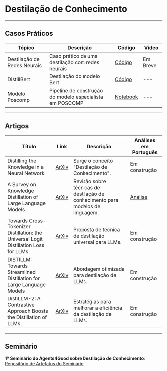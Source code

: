 # Destilação de Conhecimento

---
## Casos Práticos

| **Tópico**                | **Descrição**                                        | **Código**                                   | **Vídeo**                            |
|---------------------------|------------------------------------------------------|----------------------------------------------|--------------------------------------|
| Destilação de Redes Neurais | Caso prático de uma destilação com redes neurais    | [Código](https://github.com/Agents4Good/MasterChef-AI/tree/main/content/destilacao/destilacao_redes_neurais) | Em Breve                             |
| DistillBert                | Destilação do modelo Bert                           | [Código](https://github.com/Agents4Good/MasterChef-AI/tree/main/content/destilacao/bert_distill)        | ---                                  |
| Modelo Poscomp | Pipeline de construção do modelo especialista em POSCOMP | [Notebook](https://github.com/Agents4Good/distillation_presentation/blob/main/notebooks/poscomp/pipeline.ipynb) | --- |

---
## Artigos

| **Título**                                                                                     | **Link**                                           | **Descrição**                                                                 | **Análises em Português**          |
|-------------------------------------------------------------------------------------------------|--------------------------------------------------|-------------------------------------------------------------------------------|------------------------------------|
| Distilling the Knowledge in a Neural Network                                                   | [ArXiv](https://arxiv.org/abs/1503.02531)            | Surge o conceito "Destilação de Conhecimento".                                  | Em construção                      |
| A Survey on Knowledge Distillation of Large Language Models                                     | [ArXiv](https://arxiv.org/abs/2402.13116)            | Revisão sobre técnicas de destilação de conhecimento para modelos de linguagem. | [Análise](../artigos/analises/SurveyKD.md) |
| Towards Cross-Tokenizer Distillation: the Universal Logit Distillation Loss for LLMs             | [ArXiv](https://arxiv.org/abs/2402.12030)            | Proposta de técnica de destilação universal para LLMs.                         | Em construção                      |
| DISTILLM: Towards Streamlined Distillation for Large Language Models                            | [ArXiv](https://arxiv.org/abs/2402.03898)            | Abordagem otimizada para destilação de LLMs.                                   | Em construção                      |
| DistiLLM-2: A Contrastive Approach Boosts the Distillation of LLMs                               | [ArXiv](https://arxiv.org/abs/2503.07067)            | Estratégias para melhorar a eficiência da destilação de LLMs.                 | Em construção                      |

---
## Seminário

**1º Seminário do Agents4Good sobre Destilação de Conhecimento**:<br>
[Repositório de Artefatos do Seminário](https://github.com/Agents4Good/distillation_presentation)
